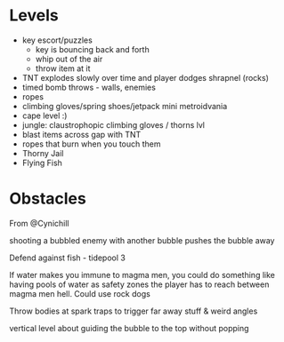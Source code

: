 # Levels

- key escort/puzzles
    - key is bouncing back and forth
    - whip out of the air
    - throw item at it
- TNT explodes slowly over time and player dodges shrapnel (rocks)
- timed bomb throws - walls, enemies
- ropes
- climbing gloves/spring shoes/jetpack mini metroidvania
- cape level :)
- jungle: claustrophopic climbing gloves / thorns lvl
- blast items across gap with TNT
- ropes that burn when you touch them
- Thorny Jail
- Flying Fish

# Obstacles

From @Cynichill

shooting a bubbled enemy with another bubble pushes the bubble away

Defend against fish - tidepool 3

If water makes you immune to magma men, you could do something like having pools of water as safety zones the player has to reach between magma men hell. Could use rock dogs

Throw bodies at spark traps to trigger far away stuff & weird angles

vertical level about guiding the bubble to the top without popping